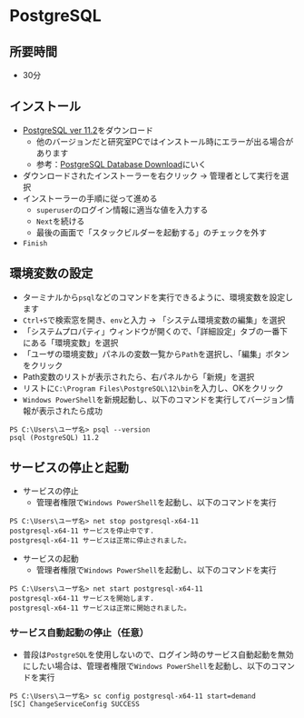 # PostgreSQL

## 所要時間

- 30分

## インストール

- [PostgreSQL ver 11.2](https://get.enterprisedb.com/postgresql/postgresql-11.2-1-windows-x64.exe)をダウンロード
  - 他のバージョンだと研究室PCではインストール時にエラーが出る場合があります
  - 参考：[PostgreSQL Database Download](https://www.enterprisedb.com/downloads/postgres-postgresql-downloads)にいく
- ダウンロードされたインストーラーを右クリック → 管理者として実行を選択
- インストーラーの手順に従って進める
  - `superuser`のログイン情報に適当な値を入力する
  - `Next`を続ける
  - 最後の画面で「スタックビルダーを起動する」のチェックを外す
- `Finish`

## 環境変数の設定

- ターミナルから`psql`などのコマンドを実行できるように、環境変数を設定します
- `Ctrl+S`で検索窓を開き、`env`と入力 → 「システム環境変数の編集」を選択
- 「システムプロパティ」ウィンドウが開くので、「詳細設定」タブの一番下にある「環境変数」を選択
- 「ユーザの環境変数」パネルの変数一覧から`Path`を選択し、「編集」ボタンをクリック
- Path変数のリストが表示されたら、右パネルから「新規」を選択
- リストに`C:\Program Files\PostgreSQL\12\bin`を入力し、OKをクリック
- `Windows PowerShell`を新規起動し、以下のコマンドを実行してバージョン情報が表示されたら成功

```
PS C:\Users\ユーザ名> psql --version
psql (PostgreSQL) 11.2
```

## サービスの停止と起動

- サービスの停止
  - 管理者権限で`Windows PowerShell`を起動し、以下のコマンドを実行

```
PS C:\Users\ユーザ名> net stop postgresql-x64-11
postgresql-x64-11 サービスを停止中です.
postgresql-x64-11 サービスは正常に停止されました。
```

- サービスの起動
  - 管理者権限で`Windows PowerShell`を起動し、以下のコマンドを実行

```
PS C:\Users\ユーザ名> net start postgresql-x64-11
postgresql-x64-11 サービスを開始します.
postgresql-x64-11 サービスは正常に開始されました。
```

### サービス自動起動の停止（任意）

- 普段は`PostgreSQL`を使用しないので、ログイン時のサービス自動起動を無効にしたい場合は、管理者権限で`Windows PowerShell`を起動し、以下のコマンドを実行

```
PS C:\Users\ユーザ名> sc config postgresql-x64-11 start=demand
[SC] ChangeServiceConfig SUCCESS
```
